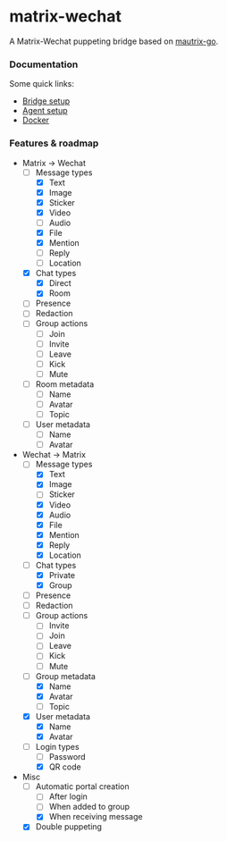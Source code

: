 # matrix-wechat
A Matrix-Wechat puppeting bridge based on [mautrix-go](https://github.com/mautrix/go).

### Documentation

Some quick links:

* [Bridge setup](https://docs.mau.fi/bridges/go/setup.html)
* [Agent setup](https://github.com/duo/matrix-wechat-agent)
* [Docker](https://hub.docker.com/r/lxduo/matrix-wechat)

### Features & roadmap

* Matrix → Wechat
  * [ ] Message types
    * [x] Text
	* [x] Image
	* [x] Sticker
	* [x] Video
	* [ ] Audio
    * [x] File
    * [x] Mention
    * [ ] Reply
    * [ ] Location
  * [x] Chat types
	* [x] Direct
	* [x] Room
  * [ ] Presence
  * [ ] Redaction
  * [ ] Group actions
    * [ ] Join
    * [ ] Invite
    * [ ] Leave
    * [ ] Kick
	* [ ] Mute
  * [ ] Room metadata
    * [ ] Name
    * [ ] Avatar
    * [ ] Topic
  * [ ] User metadata
    * [ ] Name
    * [ ] Avatar

* Wechat → Matrix
  * [ ] Message types
    * [x] Text
    * [x] Image
    * [ ] Sticker
    * [x] Video
    * [x] Audio
    * [x] File
    * [x] Mention
    * [x] Reply
    * [x] Location
  * [ ] Chat types
    * [x] Private
    * [x] Group
  * [ ] Presence
  * [ ] Redaction
  * [ ] Group actions
    * [ ] Invite
    * [ ] Join
    * [ ] Leave
    * [ ] Kick
	* [ ] Mute
  * [ ] Group metadata
    * [x] Name
    * [x] Avatar
	* [ ] Topic
  * [x] User metadata
    * [x] Name
    * [x] Avatar
  * [ ] Login types
	* [ ] Password
	* [x] QR code

* Misc
  * [ ] Automatic portal creation
    * [ ] After login
    * [ ] When added to group
    * [x] When receiving message
  * [x] Double puppeting
